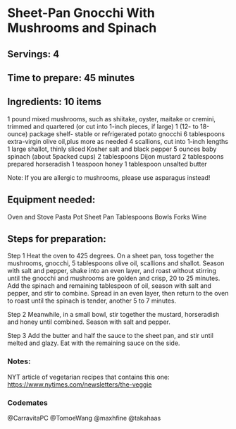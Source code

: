 # Sheet-Pan Gnocchi With Mushrooms and Spinach

## Servings: 4

## Time to prepare: 45 minutes

## Ingredients: 10 items
1 pound mixed mushrooms, such as shiitake, oyster, maitake or cremini, trimmed and quartered (or cut into 1-inch pieces, if large)
1 (12- to 18-ounce) package shelf- stable or refrigerated potato gnocchi
6 tablespoons extra-virgin olive oil,plus more as needed
4 scallions, cut into 1-inch lengths
1 large shallot, thinly sliced Kosher salt and black pepper
5 ounces baby spinach (about 5packed cups)
2 tablespoons Dijon mustard
2 tablespoons prepared horseradish
1 teaspoon honey
1 tablespoon unsalted butter

Note: If you are allergic to mushrooms, please use asparagus instead!

## Equipment needed:

Oven and Stove
Pasta Pot
Sheet Pan
Tablespoons
Bowls
Forks
Wine

## Steps for preparation:

Step 1
Heat the oven to 425 degrees. On a sheet pan, toss together the
mushrooms, gnocchi, 5 tablespoons olive oil, scallions and shallot.
Season with salt and pepper, shake into an even layer, and roast
without stirring until the gnocchi and mushrooms are golden and
crisp, 20 to 25 minutes. Add the spinach and remaining tablespoon of
oil, season with salt and pepper, and stir to combine. Spread in an
even layer, then return to the oven to roast until the spinach is tender,
another 5 to 7 minutes.
 
Step 2
Meanwhile, in a small bowl, stir together the mustard, horseradish and
honey until combined. Season with salt and pepper.
 
Step 3
Add the butter and half the sauce to the sheet pan, and stir until
melted and glazy. Eat with the remaining sauce on the side.


### Notes:
NYT article of vegetarian recipes that contains this one: https://www.nytimes.com/newsletters/the-veggie

### Codemates #

@CarravitaPC
@TomoeWang
@maxhfine
@takahaas
